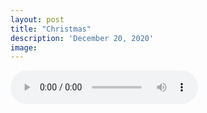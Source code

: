 ```yaml
---
layout: post
title: "Christmas"
description: 'December 20, 2020'
image:
---
```


<audio controls preload="metadata">
  <source src="https://docs.google.com/uc?export=open&id=1J7HE0F2jsAq8jd78a2Hlip_CQOnOmbU6" type="audio/mp3">
Your browser does not support the audio element.
</audio>

